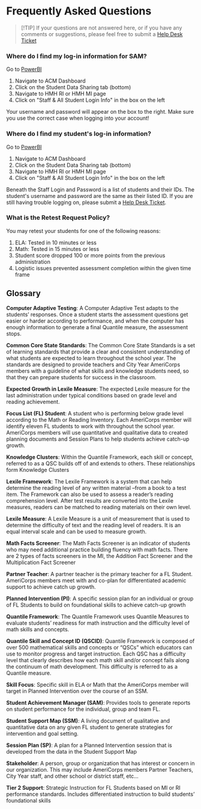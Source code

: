 # Frequently Asked Questions

> [!TIP] If your questions are not answered here, or if you have any comments or suggestions, please feel free to submit a [Help Desk Ticket](https://cityyear.sharepoint.com/teams/lax/SitePages/CYLA%20Help%20Desk.aspx)

### Where do I find my log-in information for SAM?

Go to [PowerBI](apps.powerbi.com) 
1. Navigate to ACM Dashboard
2. Click on the Student Data Sharing tab (bottom)
3. Navigate to HMH RI or HMH MI page
4. Click on "Staff & All Student Login Info" in the box on the left

Your username and password will appear on the box to the right. Make sure you use the correct case when logging into your account!


### Where do I find my student's log-in information?

Go to [PowerBI](apps.powerbi.com) 
1. Navigate to ACM Dashboard
2. Click on the Student Data Sharing tab (bottom)
3. Navigate to HMH RI or HMH MI page
4. Click on "Staff & All Student Login Info" in the box on the left

Beneath the Staff Login and Password is a list of students and their IDs. 
The student's username and password are the same as their listed ID. If you are still having trouble logging on, please submit a [Help Desk Ticket](https://cityyear.sharepoint.com/teams/lax/SitePages/CYLA%20Help%20Desk.aspx).


### What is the Retest Request Policy?

You may retest your students for one of the following reasons:

1. ELA: Tested in 10 minutes or less
2. Math: Tested in 15 minutes or less
3. Student score dropped 100 or more points from the previous administration
4. Logistic issues prevented assessment completion within the given time frame


## Glossary

**Computer Adaptive Testing**: A Computer Adaptive Test adapts to the students’ responses. Once a student starts the assessment questions get easier or harder according to performance, and when the computer has enough information to generate a final Quantile measure, the assessment stops. 

**Common Core State Standards**: The Common Core State Standards is a set of learning standards that provide a clear and consistent understanding of what students are expected to learn throughout the school year. The standards are designed to provide teachers and City Year AmeriCorps members with a guideline of what skills and knowledge students need, so that they can prepare students for success in the classroom. 

**Expected Growth in Lexile Measure**: The expected Lexile measure for the last administration under typical conditions based on grade level and reading achievement. 

**Focus List (FL) Student**: A student who is performing below grade level according to the Math or Reading Inventory. Each AmeriCorps member will identify eleven FL students to work with throughout the school year. AmeriCorps members will use quantitative and qualitative data to created planning documents and Session Plans to help students achieve catch-up growth.

**Knowledge Clusters**: Within the Quantile Framework, each skill or concept, referred to as a QSC builds off of and extends to others. These relationships form Knowledge Clusters

**Lexile Framework**: The Lexile Framework is a system that can help determine the reading level of any written material –from a book to a test item. The Framework can also be used to assess a reader’s reading comprehension level. After test results are converted into the Lexile measures, readers can be matched to reading materials on their own level. 

**Lexile Measure**: A Lexile Measure is a unit of measurement that is used to determine the difficulty of text and the reading level of readers. It is an equal interval scale and can be used to measure growth. 

**Math Facts Screener**: The Math Facts Screener is an indicator of students who may need additional practice building fluency with math facts. There are 2 types of facts screeners in the MI, the Addition Fact Screener and the Multiplication Fact Screener

**Partner Teacher**: A partner teacher is the primary teacher for a FL Student. AmeriCorps members meet with and co-plan for differentiated academic support to achieve catch up growth. 

**Planned Intervention (PI)**: A specific session plan for an individual or group of FL Students to build on foundational skills to achieve catch-up growth

**Quantile Framework**: The Quantile Framework uses Quantile Measures to evaluate students’ readiness for math instruction and the difficulty level of math skills and concepts.

**Quantile Skill and Concept ID (QSCID)**: Quantile Framework is composed of over 500 mathematical skills and concepts or “QSCs” which educators can use to monitor progress and target instruction. Each QSC has a difficulty level that clearly describes how each math skill and/or concept fails along the continuum of math development. This difficulty is referred to as a Quantile measure.

**Skill Focus**: Specific skill in ELA or Math that the AmeriCorps member will target in Planned Intervention over the course of an SSM.

**Student Achievement Manager (SAM)**: Provides tools to generate reports on student performance for the individual, group and team FL.

**Student Support Map (SSM)**: A living document of qualitative and quantitative data on any given FL student to generate strategies for intervention and goal setting. 

**Session Plan (SP)**: A plan for a Planned Intervention session that is developed from the data in the Student Support Map

**Stakeholder**: A person, group or organization that has interest or concern in our organization. This may include AmeriCorps members Partner Teachers, City Year staff, and other school or district staff, etc…

**Tier 2 Support**: Strategic Instruction for FL Students based on MI or RI performance standards. Includes differentiated instruction to build students’ foundational skills
